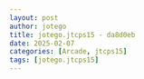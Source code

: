 ```yaml
---
layout: post
author: jotego
title: jotego.jtcps15 - da8d0eb
date: 2025-02-07
categories: [Arcade, jtcps15]
tags: [jotego.jtcps15]
---
```


